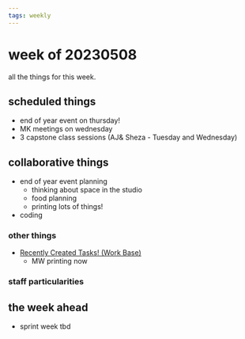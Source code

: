 ```yaml
---
tags: weekly
---
```


# week of 20230508

all the things for this week.

## scheduled things
* end of year event on thursday!
* MK meetings on wednesday
* 3 capstone class sessions (AJ& Sheza - Tuesday and Wednesday)

## collaborative things
* end of year event planning
    * thinking about space in the studio
    * food planning
    * printing lots of things!
* coding


### other things
* [Recently Created Tasks! (Work Base)](https://airtable.com/appOZgrtA6p39x0mD/tblw2qHSWFA5VavYW/viwR7ZpD5MhtoznSO?blocks=hide)
    * MW printing now


### staff particularities

## the week ahead
* sprint week tbd